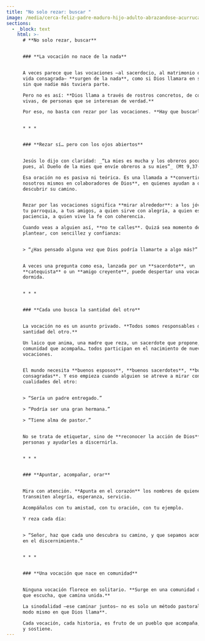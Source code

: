 ```yaml
---
title: "No solo rezar: buscar "
image: /media/cerca-feliz-padre-maduro-hijo-adulto-abrazandose-acurrucandose-disfrutando-momento-tierno-pie-casa-sonriendo-joven-padre-mayor-gafas-divirtiendose-dos-generaciones-buena-relacion_650366-8997.jpg
sections:
  - _block: text
    html: >-
      # **No solo rezar, buscar**


      ### **La vocación no nace de la nada**


      A veces parece que las vocaciones —al sacerdocio, al matrimonio o a la
      vida consagrada— **surgen de la nada**, como si Dios llamara en secreto
      sin que nadie más tuviera parte.  

      Pero no es así: **Dios llama a través de rostros concretos, de comunidades
      vivas, de personas que se interesan de verdad.**  

      Por eso, no basta con rezar por las vocaciones. **Hay que buscarlas.**


      * * *


      ### **Rezar sí… pero con los ojos abiertos**


      Jesús lo dijo con claridad: _“La mies es mucha y los obreros pocos; rogad,
      pues, al Dueño de la mies que envíe obreros a su mies”_ (Mt 9,37-38).  

      Esa oración no es pasiva ni teórica. Es una llamada a **convertirnos
      nosotros mismos en colaboradores de Dios**, en quienes ayudan a otros a
      descubrir su camino.


      Rezar por las vocaciones significa **mirar alrededor**: a los jóvenes de
      tu parroquia, a tus amigos, a quien sirve con alegría, a quien escucha con
      paciencia, a quien vive la fe con coherencia.  

      Cuando veas a alguien así, **no te calles**. Quizá sea momento de
      plantear, con sencillez y confianza:


      > “¿Has pensado alguna vez que Dios podría llamarte a algo más?”


      A veces una pregunta como esa, lanzada por un **sacerdote**, un
      **catequista** o un **amigo creyente**, puede despertar una vocación
      dormida.


      * * *


      ### **Cada uno busca la santidad del otro**


      La vocación no es un asunto privado. **Todos somos responsables de la
      santidad del otro.**  

      Un laico que anima, una madre que reza, un sacerdote que propone, una
      comunidad que acompaña… todos participan en el nacimiento de nuevas
      vocaciones.


      El mundo necesita **buenos esposos**, **buenos sacerdotes**, **buenas
      consagradas**. Y eso empieza cuando alguien se atreve a mirar con fe las
      cualidades del otro:


      > “Sería un padre entregado.”  

      > “Podría ser una gran hermana.”  

      > “Tiene alma de pastor.”


      No se trata de etiquetar, sino de **reconocer la acción de Dios** en las
      personas y ayudarles a discernirla.


      * * *


      ### **Apuntar, acompañar, orar**


      Mira con atención. **Apunta en el corazón** los nombres de quienes
      transmiten alegría, esperanza, servicio.  

      Acompáñalos con tu amistad, con tu oración, con tu ejemplo.  

      Y reza cada día:


      > “Señor, haz que cada uno descubra su camino, y que sepamos acompañarnos
      en el discernimiento.”


      * * *


      ### **Una vocación que nace en comunidad**


      Ninguna vocación florece en solitario. **Surge en una comunidad que ora,
      que escucha, que camina unida.**  

      La sinodalidad —ese caminar juntos— no es solo un método pastoral: **es el
      modo mismo en que Dios llama**.  

      Cada vocación, cada historia, es fruto de un pueblo que acompaña, propone
      y sostiene.
---
```

